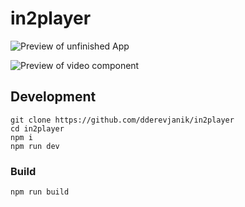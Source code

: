 # in2player

![Preview of unfinished App]()

![Preview of video component]()

## Development

```shell
git clone https://github.com/dderevjanik/in2player
cd in2player
npm i
npm run dev
```

### Build

```shell
npm run build
```

